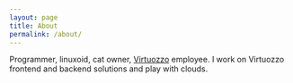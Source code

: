 ```yaml
---
layout: page
title: About
permalink: /about/
---
```

Programmer, linuxoid, cat owner, [Virtuozzo](https://virtuozzo.com) employee.
I work on Virtuozzo frontend and backend solutions and play with clouds.
